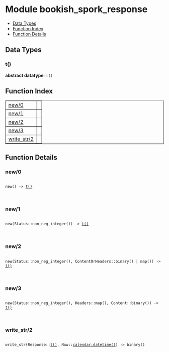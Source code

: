 

# Module bookish_spork_response #
* [Data Types](#types)
* [Function Index](#index)
* [Function Details](#functions)

<a name="types"></a>

## Data Types ##




### <a name="type-t">t()</a> ###


__abstract datatype__: `t()`

<a name="index"></a>

## Function Index ##


<table width="100%" border="1" cellspacing="0" cellpadding="2" summary="function index"><tr><td valign="top"><a href="#new-0">new/0</a></td><td></td></tr><tr><td valign="top"><a href="#new-1">new/1</a></td><td></td></tr><tr><td valign="top"><a href="#new-2">new/2</a></td><td></td></tr><tr><td valign="top"><a href="#new-3">new/3</a></td><td></td></tr><tr><td valign="top"><a href="#write_str-2">write_str/2</a></td><td></td></tr></table>


<a name="functions"></a>

## Function Details ##

<a name="new-0"></a>

### new/0 ###

<pre><code>
new() -&gt; <a href="#type-t">t()</a>
</code></pre>
<br />

<a name="new-1"></a>

### new/1 ###

<pre><code>
new(Status::non_neg_integer()) -&gt; <a href="#type-t">t()</a>
</code></pre>
<br />

<a name="new-2"></a>

### new/2 ###

<pre><code>
new(Status::non_neg_integer(), ContentOrHeaders::binary() | map()) -&gt; <a href="#type-t">t()</a>
</code></pre>
<br />

<a name="new-3"></a>

### new/3 ###

<pre><code>
new(Status::non_neg_integer(), Headers::map(), Content::binary()) -&gt; <a href="#type-t">t()</a>
</code></pre>
<br />

<a name="write_str-2"></a>

### write_str/2 ###

<pre><code>
write_str(Response::<a href="#type-t">t()</a>, Now::<a href="calendar.md#type-datetime">calendar:datetime()</a>) -&gt; binary()
</code></pre>
<br />

